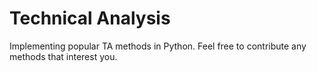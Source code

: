 # Technical Analysis

Implementing popular TA methods in Python. Feel free to contribute any methods that interest you. 
